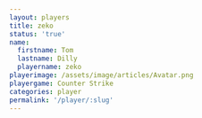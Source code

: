```yaml
---
layout: players
title: zeko
status: 'true'
name:
  firstname: Tom
  lastname: Dilly
  playername: zeko
playerimage: /assets/image/articles/Avatar.png
playergame: Counter Strike
categories: player
permalink: '/player/:slug'
---
```


